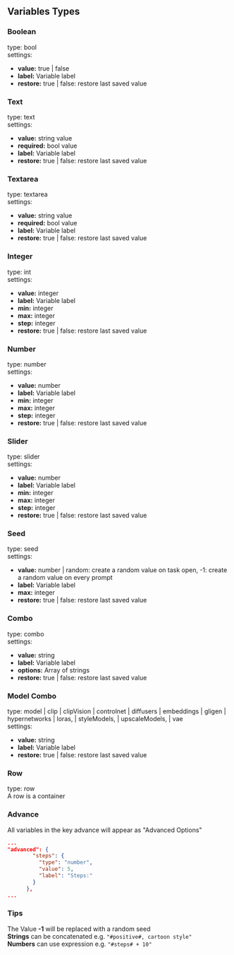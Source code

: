 ## Variables Types

### Boolean
type: bool \
settings: 
- **value:** true | false
- **label:** Variable label
- **restore:** true | false: restore last saved value

### Text
type: text \
settings:
- **value:** string value
- **required:** bool value
- **label:** Variable label
- **restore:** true | false: restore last saved value

### Textarea
type: textarea \
settings:
- **value:** string value
- **required:** bool value
- **label:** Variable label
- **restore:** true | false: restore last saved value

### Integer
type: int \
settings:
- **value:** integer
- **label:** Variable label
- **min:** integer
- **max:** integer
- **step:** integer
- **restore:** true | false: restore last saved value

### Number
type: number \
settings:
- **value:** number
- **label:** Variable label
- **min:** integer
- **max:** integer
- **step:** integer
- **restore:** true | false: restore last saved value

### Slider
type: slider \
settings:
- **value:** number
- **label:** Variable label
- **min:** integer
- **max:** integer
- **step:** integer
- **restore:** true | false: restore last saved value

### Seed
type: seed \
settings:
- **value:** number | random: create a random value on task open, -1: create a random value on every prompt
- **label:** Variable label
- **max:** integer
- **restore:** true | false: restore last saved value

### Combo
type: combo \
settings:
- **value:** string
- **label:** Variable label
- **options:** Array of strings
- **restore:** true | false: restore last saved value

### Model Combo
type: model | clip | clipVision | controlnet | diffusers | embeddings | gligen | hypernetworks | loras, | styleModels, | upscaleModels, | vae \
settings: 
- **value:** string
- **label:** Variable label
- **restore:** true | false: restore last saved value

### Row
type: row \
A row is a container

### Advance
All variables in the key advance will appear as "Advanced Options"

```json
...
"advanced": {
        "steps": {
          "type": "number",
          "value": 5,
          "label": "Steps:"
        }
      },
...
```

### Tips
The Value **-1** will be replaced with a random seed\
**Strings** can be concatenated e.g. `"#positive#, cartoon style"`\
**Numbers** can use expression e.g. `"#steps# + 10"`
